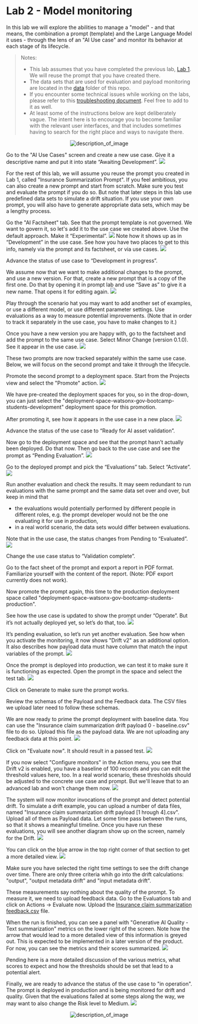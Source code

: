# Lab 2 - Model monitoring

In this lab we will explore the abilities to manage a "model" - and that means, the combination a prompt (template) and the Large Language Model it uses - through the lens of an "AI Use case" and monitor its behavior at each stage of its lifecycle.

> Notes: 
> - This lab assumes that you have completed the previous lab, [Lab 1](../lab1-lifeycle-governance/). We will reuse the prompt that you have created there. 
> - The data sets that are used for evaluation and payload monitoring are located in the [data](./data/) folder of this repo. 
> - If you encounter some technical issues while working on the labs, please refer to this [troubleshooting document](https://github.ibm.com/client-engineering-watsonxai/watsonx.governance-bootcamp/blob/main/troubleshooting-tips.md). Feel free to add to it as well. 
> - At least some of the instructions below are kept deliberately vague. The intent here is to encourage you to become familiar with the relevant user interfaces, and that includes sometimes having to search for the right place and ways to navigate there.

<div align="center">
    <img src="images/ready-lets%20go.png" alt="description_of_image">
</div>


Go to the "AI Use Cases" screen and create a new use case. Give it a descriptive name and put it into state “Awaiting Development”.
![](images/image1.png)

For the rest of this lab, we will assume you reuse the prompt you created in Lab 1, called "Insurance Summarization Prompt". If you feel ambitious, you can also create a new prompt and start from scratch. Make sure you test and evaluate the prompt if you do so.
But note that later steps in this lab use predefined data sets to simulate a drift situation. If you use your own prompt, you will also have to generate appropriate data sets, which may be a lengthy process. 

Go the "AI Factsheet" tab. See that the prompt template is not governed. We want to govern it, so let's add it to the use case we created above. Use the default approach. Make it “Experimental”. 
![](images/image4.png)
Note how it shows up as in “Development” in the use case. See how you have two places to get to this info, namely via the prompt and its factsheet, or via use cases.
![](images/image5.png)

Advance the status of use case to “Development in progress”.

We assume now that we want to make additional changes to the prompt, and use a new version. For that, create a new prompt that is a copy of the first one. Do that by opening it in prompt lab and use “Save as” to give it a new name. That opens it for editing again.
![](images/image6.png)

Play through the scenario hat you may want to add another set of examples, or use a different model, or use different parameter settings. Use evaluations as a way to measure potential improvements. 
(Note that in order to track it separately in the use case, you have to make changes to it.)

Once you have a new version you are happy with, go to the factsheet and add the prompt to the same use case. Select Minor Change (version 0.1.0). See it appear in the use case.
![](images/image7.png)

These two prompts are now tracked separately within the same use case. Below, we will focus on the second prompt and take it through the lifecycle.

Promote the second prompt to a deployment space. Start from the Projects view and select the "Promote" action.
![](images/image8.png)

<!--
As part of this promotion, you will need to create a deployment space. Make sure it is set to “Development” stage. 
![](images/image9.png)
-->

We have pre-created the deployment spaces for you, so in the drop-down, you can just select the "deployment-space-watsonx-gov-bootcamp-students-development" deployment space for this promotion.

After promoting it, see how it appears in the use case in a new place.
![](images/image10.png)

Advance the status of the use case to “Ready for AI asset validation”.

Now go to the deployment space and see that the prompt hasn’t actually been deployed. Do that now.
Then go back to the use case and see the prompt as “Pending Evaluation”.
![](images/image11.png)

Go to the deployed prompt and pick the “Evaluations” tab. Select “Activate”.
![](images/image12.png)

Run another evaluation and check the results. It may seem redundant to run evaluations with the same prompt and the same data set over and over, but keep in mind that 
- the evaluations would potentially performed by different people in different roles, e.g. the prompt developer would not be the one evaluating it for use in production,
- in a real world scenario, the data sets would differ between evaluations.

Note that in the use case, the status changes from Pending to “Evaluated”.
![](images/image13.png)

Change the use case status to “Validation complete”.

Go to the fact sheet of the prompt and export a report in PDF format. Familiarize yourself with the content of the report. (Note: PDF export currently does not work).

<!--
Now create a production deployment space and promote the prompt to it.
![](images/image14.png)
-->

Now promote the prompt again, this time to the production deployment space called "deployment-space-watsonx-gov-bootcamp-students-production".

See how the use case is updated to show the prompt under “Operate”. But it’s not actually deployed yet, so let’s do that, too.
![](images/image15.png)

It’s pending evaluation, so let’s run yet another evaluation. See how when you activate the monitoring, it now shows "Drift v2" as an additional option. It also describes how payload data must have column that match the input variables of the prompt.
![](images/image16.png)

Once the prompt is deployed into production, we can test it to make sure it is functioning as expected. Open the prompt in the space and select the test tab.
![](images/image24.png)

Click on Generate to make sure the prompt works.

Review the schemas of the Payload and the Feedback data. The CSV files we upload later need to follow these schemas.

We are now ready to prime the prompt deployment with baseline data. You can use the "Insurance claim summarization drift payload 0 - baseline.csv" file to do so. Upload this file as the payload data. We are not uploading any feedback data at this point.
![](images/image17.png)

Click on "Evaluate now". It should result in a passed test.
![](images/image18.png)

If you now select "Configure monitors" in the Action menu, you see that Drift v2 is enabled, you have a baseline of 100 records and you can edit the threshold values here, too. In a real world scenario, these thresholds should be adjusted to the concrete use case and prompt. But we'll leave that to an advanced lab and won't change them now.
![](images/image19.png)

The system will now monitor invocations of the prompt and detect potential drift. To simulate a drift example, you can upload a number of data files, named "Insurance claim summarization drift payload [1 hrough 4].csv". Upload all of them as Payload data. Let some time pass between the runs, so that it shows a meaningful timeline. Once you have run these evaluations, you will see another diagram show up on the screen, namely for the Drift.
![](images/image20.png)

You can click on the blue arrow in the top right corner of that section to get a more detailed view.
![](images/image21.png)

Make sure you have selected the right time settings to see the drift change over time. There are only three criteria whih go into the drift calculations: "output", "output metadata drift" and "input metadata drift". 

These measurements say nothing about the quality of the prompt. To measure it, we need to upload feedback data. Go to the Evaluations tab and click on Actions -> Evaluate now. Upload the [Insurance claim summarization feedback.csv](./data/Insurance%20claim%20summarization%20feedback.csv) file.

When the run is finished, you can see a panel with "Generative AI Quality - Text summarization" metrics on the lower right of the screen. Note how the arrow that would lead to a more detailed view of this information is greyed out. This is expected to be implemented in a later version of the product. For now, you can see the metrics and their scores summarized.
![](images/image25.png)

Pending here is a more detailed discussion of the various metrics, what scores to expect and how the thresholds should be set that lead to a potential alert.

<!--
Note that you can also run some manual invocations of the prompt here via the "Test" tab. Each of these transactions is also monited and added to the overall metrics for the model health.
![](images/image22.png)
-->

Finally, we are ready to advance the status of the use case to "in operation". The prompt is deployed in production and is being monitored for drift and quality. Given that the evaluations failed at some steps along the way, we may want to also change the Risk level to Medium.
![](images/image23.png) 

<div align="center">
    <img src="images/victory.png" alt="description_of_image">
</div>

